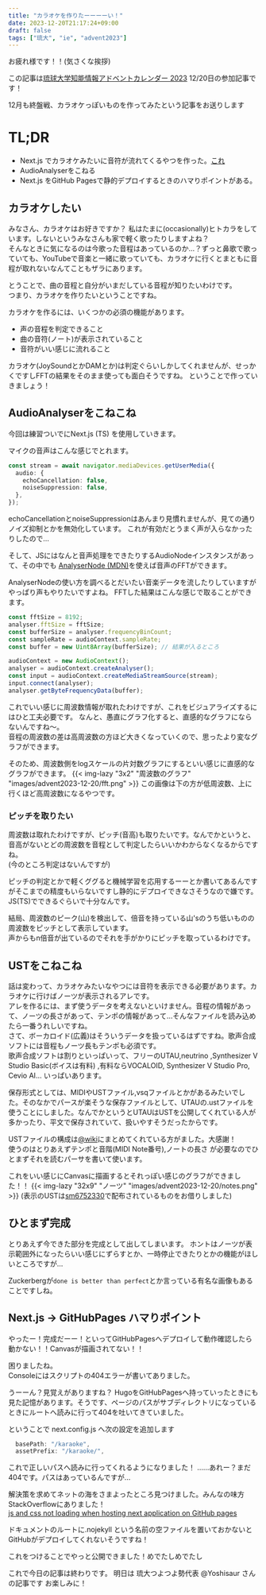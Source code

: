 ```yaml
---
title: "カラオケを作りたーーーーい！"
date: 2023-12-20T21:17:24+09:00
draft: false
tags: ["琉大", "ie", "advent2023"]
---
```


お疲れ様です！！(気さくな挨拶)

この記事は[琉球大学知能情報アドベントカレンダー 2023](https://adventar.org/calendars/8736) 12/20日の参加記事です！

12月も終盤戦、カラオケっぽいものを作ってみたという記事をお送りします

<!--more-->

# TL;DR
- Next.js でカラオケみたいに音符が流れてくるやつを作った。[これ](https://medicine-t.github.io/karaoke/)  
- AudioAnalyserをこねる   
- Next.js をGitHub Pagesで静的デプロイするときのハマりポイントがある。


## カラオケしたい
みなさん、カラオケはお好きですか？
私はたまに(occasionally)ヒトカラをしています。しないというみなさんも家で軽く歌ったりしますよね？  
そんなときに気になるのは今歌った音程はあっているのか…？ずっと鼻歌で歌っていても、YouTubeで音楽と一緒に歌っていても、カラオケに行くとまともに音程が取れないなんてこともザラにあります。

とうことで、曲の音程と自分がいまだしている音程が知りたいわけです。  
つまり、カラオケを作りたいということですね。

カラオケを作るには、いくつかの必須の機能があります。  
- 声の音程を判定できること
- 曲の音符(ノート)が表示されていること
- 音符がいい感じに流れること

カラオケ(JoySoundとかDAMとか)は判定ぐらいしかしてくれませんが、せっかくですしFFTの結果をそのまま使っても面白そうですね。
ということで作っていきましょう！


## AudioAnalyserをこねこね
今回は練習ついでにNext.js (TS) を使用していきます。

マイクの音声はこんな感じでとれます。
```typescript
const stream = await navigator.mediaDevices.getUserMedia({
  audio: {
    echoCancellation: false,
    noiseSuppression: false,
  },
});
```
echoCancellationとnoiseSuppressionはあんまり見慣れませんが、見ての通りノイズ抑制とかを無効化しています。
これが有効だとうまく声が入らなかったりしたので…

そして、JSにはなんと音声処理をできたりするAudioNodeインスタンスがあって、その中でも [AnalyserNode (MDN)](https://developer.mozilla.org/ja/docs/Web/API/AnalyserNode)を使えば音声のFFTができます。

AnalyserNodeの使い方を調べるとだいたい音楽データを流したりしていますがやっぱり声もやりたいですよね。
FFTした結果はこんな感じで取ることができます。
```typescript
const fftSize = 8192;
analyser.fftSize = fftSize;
const bufferSize = analyser.frequencyBinCount;
const sampleRate = audioContext.sampleRate;
const buffer = new Uint8Array(bufferSize); // 結果が入るところ

audioContext = new AudioContext();
analyser = audioContext.createAnalyser();
const input = audioContext.createMediaStreamSource(stream);
input.connect(analyser);
analyser.getByteFrequencyData(buffer);
```

これでいい感じに周波数情報が取れたわけですが、これをビジュアライズするにはひと工夫必要です。
なんと、愚直にグラフ化すると、直感的なグラフにならないんですね～。  
音程の周波数の差は高周波数の方ほど大きくなっていくので、思ったより変なグラフができます。

そのため、周波数側をlogスケールの片対数グラフにするといい感じに直感的なグラフができます。
{{< img-lazy "3x2" "周波数のグラフ" "images/advent2023-12-20/fft.png" >}}
この画像は下の方が低周波数、上に行くほど高周波数になるやつです。

### ピッチを取りたい
周波数は取れたわけですが、ピッチ(音高)も取りたいです。なんでかというと、音高がないとどの周波数を音程として判定したらいいかわからなくなるからですね。  
(今のところ判定はないんですが)

ピッチの判定とかで軽くググると機械学習を応用するーーとか書いてあるんですがそこまでの精度もいらないですし静的にデプロイできなさそうなので嫌です。JS(TS)でできるぐらいで十分なんです。

結局、周波数のピーク(山)を検出して、倍音を持っている山'sのうち低いものの周波数をピッチとして表示しています。  
声からもn倍音が出ているのでそれを手がかりにピッチを取っているわけです。


## USTをこねこね
話は変わって、カラオケみたいなやつには音符を表示できる必要があります。カラオケに行けばノーツが表示されるアレです。  
アレを作るには、まず使うデータを考えないといけません。音程の情報があって、ノーツの長さがあって、テンポの情報があって…そんなファイルを読み込めたら一番うれしいですね。  
さて、ボーカロイド(広義)はそういうデータを扱っているはずですね。歌声合成ソフトには音程もノーツ長もテンポも必須です。  
歌声合成ソフトは割りといっぱいって、フリーのUTAU,neutrino ,Synthesizer V Studio Basic(ボイスは有料) ,有料ならVOCALOID, Synthesizer V Studio Pro, Cevio AI... いっぱいあります。

保存形式としては、MIDIやUSTファイル,vsqファイルとかがあるみたいでした。そのなかでパースが楽そうな保存ファイルとして、UTAUの.ustファイルを使うことにしました。なんでかというとUTAUはUSTを公開してくれている人が多かったり、平文で保存されていて、扱いやすそうだったからです。

USTファイルの構成は[@wiki](https://w.atwiki.jp/utaou/pages/64.html#id_e7beb30c)にまとめてくれている方がました。大感謝！  
使うのはとりあえずテンポと音階(MIDI Note番号),ノートの長さ が必要なのでひとまずそれを読むパーサを書いて使います。

これをいい感じにCanvasに描画するとそれっぽい感じのグラフができました！！
{{< img-lazy "32x9" "ノーツ" "images/advent2023-12-20/notes.png" >}}
(表示のUSTは[sm6752330](https://www.nicovideo.jp/watch/sm6752330)で配布されているものをお借りしました)

## ひとまず完成
とりあえず今できた部分を完成として出してしまいます。
ホントはノーツが表示範囲外になったらいい感じにずらすとか、一時停止できたりとかの機能がほしいところですが…

Zuckerbergが`done is better than perfect`とか言っている有名な画像もあることですしね。

## Next.js -> GitHubPages ハマりポイント
やったー！完成だーー！といってGitHubPagesへデプロイして動作確認したら動かない！！Canvasが描画されてない！！

困りましたね。  
Consoleにはスクリプトの404エラーが書いてありました。

うーーん？見覚えがありますね？
HugoをGitHubPagesへ持っていったときにも見た記憶があります。そうです、ページのパスがサブディレクトリになっているときにルートへ読みに行って404を吐いてきていました。

ということで next.config.js へ次の設定を追加します
```js
  basePath: "/karaoke",
  assetPrefix: "/karaoke/",
```

これで正しいパスへ読みに行ってくれるようになりました！
……あれー？まだ404です。パスはあっているんですが…

解決策を求めてネットの海をさまよったところ見つけました。みんなの味方StackOverflowにありました！   
[js and css not loading when hosting next application on GitHub pages](https://stackoverflow.com/questions/61450307/js-and-css-not-loading-when-hosting-next-application-on-github-pages)

ドキュメントのルートに.nojekyll という名前の空ファイルを置いておかないとGitHubがデプロイしてくれないそうですね！

これをつけることでやっと公開できました！めでたしめでたし

これで今日の記事は終わりです。
明日は 琉大つよつよ勢代表 @Yoshisaur さんの記事です
お楽しみに！